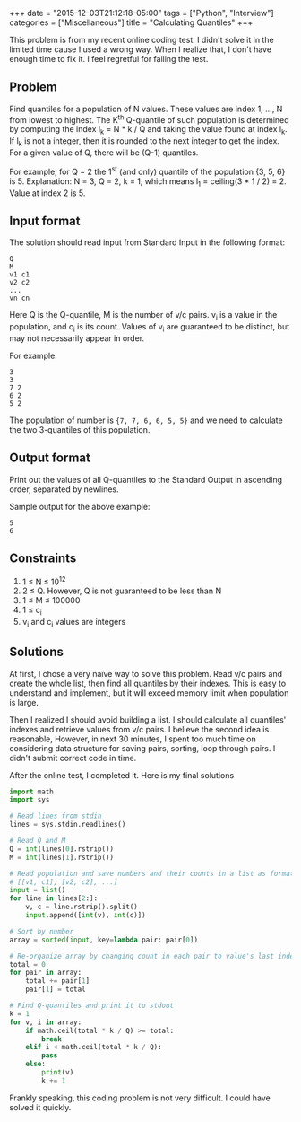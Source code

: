 +++
date = "2015-12-03T21:12:18-05:00"
tags 		= ["Python", "Interview"]
categories	= ["Miscellaneous"]
title = "Calculating Quantiles"
+++

This problem is from my recent online coding test. I didn't solve it in the limited time cause I used a wrong way. When I realize that, I don't have enough time to fix it. I feel regretful for failing the test.
<!--more-->

## Problem
Find quantiles for a population of N values. These values are index 1, ..., N from lowest to highest. The K<sup>th</sup> Q-quantile of such population is determined by computing the index l<sub>k</sub> = N * k / Q and taking the value found at index l<sub>k</sub>. If l<sub>k</sub> is not a integer, then it is rounded to the next integer to get the index. For a given value of Q, there will be (Q-1) quantiles.

For example, for Q = 2 the 1<sup>st</sup> (and only) quantile of the population {3, 5, 6} is 5. Explanation: N = 3, Q = 2, k = 1, which means l<sub>1</sub> = ceiling(3 * 1 / 2) = 2. Value at index 2 is 5.

## Input format
The solution should read input from Standard Input in the following format:

```
Q
M
v1 c1
v2 c2
...
vn cn
```

Here Q is the Q-quantile, M is the number of v/c pairs. v<sub>i</sub> is a value in the population, and c<sub>i</sub> is its count. Values of v<sub>i</sub> are guaranteed to be distinct, but may not necessarily appear in order.

For example:

```
3
3
7 2
6 2
5 2
```

The population of number is `{7, 7, 6, 6, 5, 5}` and we need to calculate the two 3-quantiles of this population.

## Output format
Print out the values of all Q-quantiles to the Standard Output in ascending order, separated by newlines.

Sample output for the above example:

```
5
6
```

## Constraints
1. 1 ≤ N ≤ 10<sup>12</sup>
2. 2 ≤ Q. However, Q is not guaranteed to be less than N
3. 1 ≤ M ≤ 100000
4. 1 ≤ c<sub>i</sub>
5. v<sub>i</sub> and c<sub>i</sub> values are integers


## Solutions

At first, I chose a very naïve way to solve this problem. Read v/c pairs and create the whole list, then find all quantiles by their indexes. This is easy to understand and implement, but it will exceed
memory limit when population is large.

Then I realized I should avoid building a list. I should calculate all quantiles' indexes and retrieve values from v/c pairs. I believe the second idea is reasonable, However, in next 30 minutes, I spent too much time on considering data structure for saving pairs, sorting, loop through pairs. I didn't submit correct code in time.

After the online test, I completed it. Here is my final solutions

```python
import math
import sys

# Read lines from stdin
lines = sys.stdin.readlines()

# Read Q and M
Q = int(lines[0].rstrip())
M = int(lines[1].rstrip())

# Read population and save numbers and their counts in a list as format
# [[v1, c1], [v2, c2], ...]
input = list()
for line in lines[2:]:
    v, c = line.rstrip().split()
    input.append([int(v), int(c)])

# Sort by number
array = sorted(input, key=lambda pair: pair[0])

# Re-organize array by changing count in each pair to value's last index
total = 0
for pair in array:
    total += pair[1]
    pair[1] = total

# Find Q-quantiles and print it to stdout
k = 1
for v, i in array:
    if math.ceil(total * k / Q) >= total:
        break
    elif i < math.ceil(total * k / Q):
        pass
    else:
        print(v)
        k += 1
```

Frankly speaking, this coding problem is not very difficult. I could have solved it quickly.
